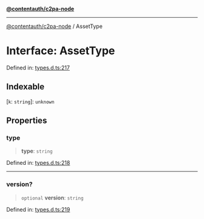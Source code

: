 [**@contentauth/c2pa-node**](../README.md)

***

[@contentauth/c2pa-node](../README.md) / AssetType

# Interface: AssetType

Defined in: [types.d.ts:217](https://github.com/contentauth/c2pa-node-v2/blob/1df68df861d38a8c4eb7c634a613532727ec72d3/js-src/types.d.ts#L217)

## Indexable

\[`k`: `string`\]: `unknown`

## Properties

### type

> **type**: `string`

Defined in: [types.d.ts:218](https://github.com/contentauth/c2pa-node-v2/blob/1df68df861d38a8c4eb7c634a613532727ec72d3/js-src/types.d.ts#L218)

***

### version?

> `optional` **version**: `string`

Defined in: [types.d.ts:219](https://github.com/contentauth/c2pa-node-v2/blob/1df68df861d38a8c4eb7c634a613532727ec72d3/js-src/types.d.ts#L219)
